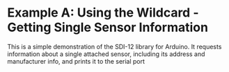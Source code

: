 [//]: # ( @page example_a_page Example A: Using the Wildcard - Getting Single Sensor Information )
# Example A: Using the Wildcard - Getting Single Sensor Information

This is a simple demonstration of the SDI-12 library for Arduino.
It requests information about a single attached sensor, including its address and manufacturer info, and prints it to the serial port

[//]: # ( @section a_wild_card_pio PlatformIO Configuration )

[//]: # ( @include{lineno} a_wild_card/platformio.ini )

[//]: # ( @section a_wild_card_code The Complete Example )

